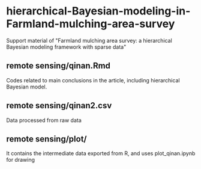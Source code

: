 # hierarchical-Bayesian-modeling-in-Farmland-mulching-area-survey
Support material of "Farmland mulching area survey: a hierarchical Bayesian modeling framework with sparse data"

## remote sensing/qinan.Rmd
Codes related to main conclusions in the article, including hierarchical Bayesian model.

## remote sensing/qinan2.csv
Data processed from raw data

## remote sensing/plot/
It contains the intermediate data exported from R, and uses plot_qinan.ipynb for drawing
